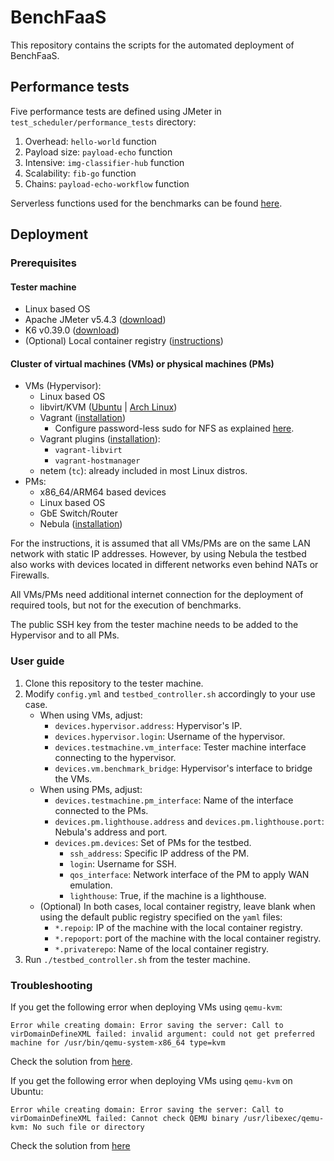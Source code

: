 # BenchFaaS

This repository contains the scripts for the automated deployment of BenchFaaS.

## Performance tests

Five performance tests are defined using JMeter in
`test_scheduler/performance_tests` directory:

1. Overhead: `hello-world` function
2. Payload size: `payload-echo` function
3. Intensive: `img-classifier-hub` function
4. Scalability: `fib-go` function
5. Chains: `payload-echo-workflow` function

Serverless functions used for the benchmarks can be found
[here](https://github.com/fcarp10/openfaas-functions).

## Deployment

### Prerequisites

#### Tester machine

- Linux based OS
- Apache JMeter v5.4.3
  ([download](https://jmeter.apache.org/download_jmeter.cgi))
- K6 v0.39.0
  ([download](https://k6.io/docs/getting-started/installation/))
- (Optional) Local container registry
  ([instructions](https://docs.docker.com/registry/deploying/))

#### Cluster of virtual machines (VMs) or physical machines (PMs)

- VMs (Hypervisor):
  - Linux based OS
  - libvirt/KVM ([Ubuntu](https://ubuntu.com/server/docs/virtualization-libvirt)
    | [Arch Linux](https://wiki.archlinux.org/title/libvirt))
  - Vagrant
    ([installation](https://learn.hashicorp.com/tutorials/vagrant/getting-started-install?in=vagrant/getting-started))
    - Configure password-less sudo for NFS as explained
      [here](https://www.vagrantup.com/docs/synced-folders/nfs#root-privilege-requirement).
  - Vagrant plugins
    ([installation](https://www.vagrantup.com/docs/plugins/usage)): 
    - `vagrant-libvirt`
    - `vagrant-hostmanager`
  - netem (`tc`): already included in most Linux distros.
- PMs:
  - x86_64/ARM64 based devices
  - Linux based OS
  - GbE Switch/Router
  - Nebula ([installation](https://github.com/slackhq/nebula))

For the instructions, it is assumed that all VMs/PMs are on the same LAN network
with static IP addresses. However, by using Nebula the testbed also works with
devices located in different networks even behind NATs or Firewalls. 

All VMs/PMs need additional internet connection for the deployment of required
tools, but not for the execution of benchmarks.

The public SSH key from the tester machine needs to be added to the Hypervisor
and to all PMs.


### User guide

1. Clone this repository to the tester machine. 
2. Modify `config.yml` and `testbed_controller.sh` accordingly to your use case.
   - When using VMs, adjust:
     - `devices.hypervisor.address`: Hypervisor's IP.
     - `devices.hypervisor.login`: Username of the hypervisor.
     - `devices.testmachine.vm_interface`: Tester machine interface connecting
       to the hypervisor.
     - `devices.vm.benchmark_bridge`: Hypervisor's interface to bridge the VMs.
   - When using PMs, adjust:
      - `devices.testmachine.pm_interface`: Name of the interface connected to
        the PMs.
      - `devices.pm.lighthouse.address` and `devices.pm.lighthouse.port`:
        Nebula's address and port.
      - `devices.pm.devices`: Set of PMs for the testbed. 
        - `ssh_address`: Specific IP address of the PM.
        - `login`: Username for SSH.
        - `qos_interface`: Network interface of the PM to apply WAN emulation.
        - `lighthouse`: True, if the machine is a lighthouse.
    - (Optional) In both cases, local container registry, leave blank when using the default
       public registry specified on the `yaml` files:
       - `*.repoip`: IP of the machine with the local container
         registry.
       - `*.repoport`: port of the machine with the local container
         registry.
       - `*.privaterepo`: Name of the local container registry.
3. Run `./testbed_controller.sh` from the tester machine.


### Troubleshooting

If you get the following error when deploying VMs using `qemu-kvm`: 

```
Error while creating domain: Error saving the server: Call to virDomainDefineXML failed: invalid argument: could not get preferred machine for /usr/bin/qemu-system-x86_64 type=kvm
```

Check the solution from [here](https://serverfault.com/questions/1002043/libvirt-has-no-kvm-capabilities-even-though-qemu-kvm-works/1002063#1002063).


If you get the following error when deploying VMs using `qemu-kvm` on Ubuntu:

```
Error while creating domain: Error saving the server: Call to virDomainDefineXML failed: Cannot check QEMU binary /usr/libexec/qemu-kvm: No such file or directory
```

Check the solution from [here](https://github.com/kubevirt/kubevirt/issues/4303)
